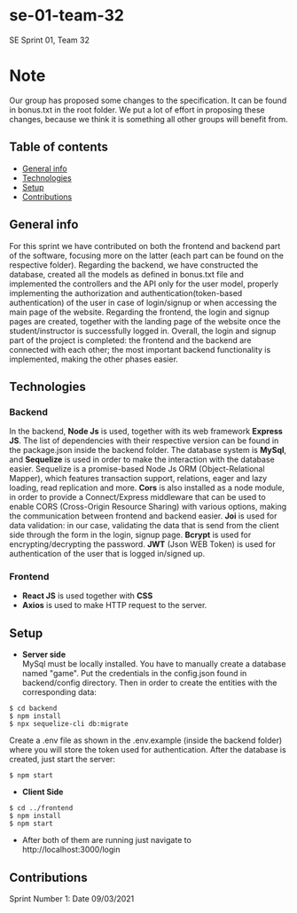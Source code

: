 # se-01-team-32
SE Sprint 01, Team 32
# Note
Our group has proposed some changes to the specification. It can be found in bonus.txt in the root folder. We put a lot of effort in proposing these changes, because we think it is something all other groups will benefit from.

## Table of contents
* [General info](#general-info)
* [Technologies](#technologies)
* [Setup](#setup)
* [Contributions](#constribution)

## General info
For this sprint we have contributed on both the frontend and backend part of the software, focusing more on the latter (each part can be found on the respective folder). Regarding the backend, we have constructed the database, created all the models as defined in bonus.txt file and implemented the controllers and the API only for the user model, properly implementing the authorization and authentication(token-based authentication) of the user in case of login/signup or when accessing the main page of the website. Regarding the frontend, the login and signup pages are created, together with the landing page of the website once the student/instructor is successfully logged in. Overall, the login and signup part of the project is completed: the frontend and the backend are connected with each other; the most important backend functionality is implemented, making the other phases easier.
	
## Technologies
### Backend
In the backend, **Node Js** is used, together with its web framework **Express JS**. The list of dependencies with their respective version can be found in the package.json inside the backend folder. The database system is **MySql**, and **Sequelize** is used in order to make the interaction with the database easier. Sequelize is a promise-based Node Js ORM (Object-Relational Mapper), which features transaction support, relations, eager and lazy loading, read replication and more. **Cors** is also installed as a node module, in order to provide a Connect/Express middleware that can be used to enable CORS (Cross-Origin Resource Sharing) with various options, making the communication between frontend and backend easier. **Joi** is used for data validation: in our case, validating the data that is send from the client side through the form in the login, signup page. **Bcrypt** is used for encrypting/decrypting the password. **JWT** (Json WEB Token) is used for authentication of the user that is logged in/signed up.
### Frontend
* **React JS** is used together with **CSS**
* **Axios** is used to make HTTP request to the server.
## Setup
* **Server side**\
MySql must be locally installed. You have to manually create a database named "game". Put the credentials in the config.json found in backend/config directory. Then in order to create the entities with the corresponding data:
```
$ cd backend
$ npm install
$ npx sequelize-cli db:migrate
```
Create a .env file as shown in the .env.example (inside the backend folder) where you will store the token used for authentication.
After the database is created, just start the server:
```
$ npm start
```
* **Client Side**
```
$ cd ../frontend
$ npm install
$ npm start
```
* After both of them are running just navigate to http://localhost:3000/login
## Contributions
Sprint Number 1: Date 09/03/2021

